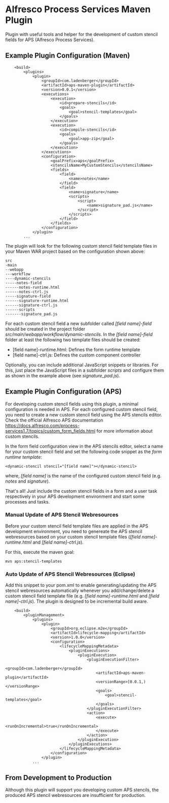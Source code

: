 # Alfresco Process Services Maven Plugin

Plugin with useful tools and helper for the development of custom stencil fields for APS (Alfresco Process Services).

## Example Plugin Configuration (Maven)

```
	<build>
		<plugins>
			<plugin>
				<groupId>com.ladenberger</groupId>
				<artifactId>aps-maven-plugin</artifactId>
				<version>0.0.1</version>
				<executions>
					<execution>
						<id>prepare-stencils</id>
						<goals>
							<goal>stencil-templates</goal>
						</goals>
					</execution>
					<execution>
						<id>compile-stencils</id>
						<goals>
							<goal>app-zip</goal>
						</goals>
					</execution>
				</executions>
				<configuration>
					<goalPrefix>aps</goalPrefix>
					<stencilsName>MyCustomStencils</stencilsName>
					<fields>
						<field>
							<name>notes</name>
						</field>
						<field>
							<name>signature</name>
							<scripts>
								<script>
									<name>signature_pad.js</name>
								</script>
							</scripts>
						</field>
					</fields>
				</configuration>
			</plugin>
		...
```

The plugin will look for the following custom stencil field template files in your Maven WAR project based on the configuration shown above:

```
src
-main
--webapp
---workflow
----dynamic-stencils
-----notes-field
------notes-runtime.html
------notes-ctrl.js
-----signature-field
------signature-runtime.html
------signature-ctrl.js
------scripts
-------signature_pad.js
```

For each custom stencil field a new subfolder called *[field name]-field* should be created in the project folder *src/main/webapp/workflow/dynamic-stencils*. In the *[field name]-field* folder at least the following two template files should be created:
	
* [field name]-runtime.html: Defines the form runtime template
* [field name]-ctrl.js: Defines the custom component controller

Optionally, you can include additional JavaScript snippets or libraries. For this, just place the JavaScript files in a subfolder *scripts* and configure them as shown in the example above (see *signature_pad.js*).

## Example Plugin Configuration (APS)

For developing custom stencil fields using this plugin, a minimal configuration is needed in APS. For each configured custom stencil field, you need to create a new custom stencil field using the APS stencils editor. Check the official Alfresco APS documentation https://docs.alfresco.com/process-services1.7/topics/custom_form_fields.html for more information about custom stencils.

In the form field configuration view in the APS stencils editor, select a name for your custom stencil field and set the following code snippet as the *form runtime template*:

```
<dynamic-stencil stencil="[field name]"></dynamic-stencil>
```

where, *[field name]* is the name of the configured custom stencil field (e.g. *notes* and *signature*).

That's all! Just include the custom stencil fields in a form and a user task respectively in your APS development environment and start some processes and tasks.
	
### Manual Update of APS Stencil Webresources

Before your custom stencil field template files are applied in the APS development environment, you need to genereate the APS stencil webresources based on your custom stencil template files (*[field name]-runtime.html* and *[field name]-ctrl.js*).

For this, execute the maven goal:

```
mvn aps:stencil-templates
```

### Auto Update of APS Stencil Webresources (Eclipse)

Add this snippet to your pom.xml to enable generating/updating the APS stencil webresources automatically whenever you add/change/delete a custom stencil field template file (e.g. *[field name]-runtime.html* and *[field name]-ctrl.js*). The plugin is designed to be incremental build aware. 

```
	<build>
		<pluginManagement>
			<plugins>
				<plugin>
					<groupId>org.eclipse.m2e</groupId>
					<artifactId>lifecycle-mapping</artifactId>
					<version>1.0.0</version>
					<configuration>
						<lifecycleMappingMetadata>
							<pluginExecutions>
								<pluginExecution>
									<pluginExecutionFilter>
										<groupId>com.ladenberger</groupId>
										<artifactId>aps-maven-plugin</artifactId>
										<versionRange>[0.0.1,)</versionRange>
										<goals>
											<goal>stencil-templates</goal>
										</goals>
									</pluginExecutionFilter>
									<action>
										<execute>
											<runOnIncremental>true</runOnIncremental>
										</execute>
									</action>
								</pluginExecution>
							</pluginExecutions>
						</lifecycleMappingMetadata>
					</configuration>
				</plugin>
			...	
```

## From Development to Production

Although this plugin will support you developing custom APS stencils, the produced APS stencil webresources are insufficient for production.
